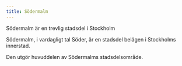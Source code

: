 ```yaml
---
title: Södermalm
---
```


Södermalm är en trevlig stadsdel i Stockholm

Södermalm, i vardagligt tal Söder, är en stadsdel belägen i Stockholms innerstad.

Den utgör huvuddelen av Södermalms stadsdelsområde.

